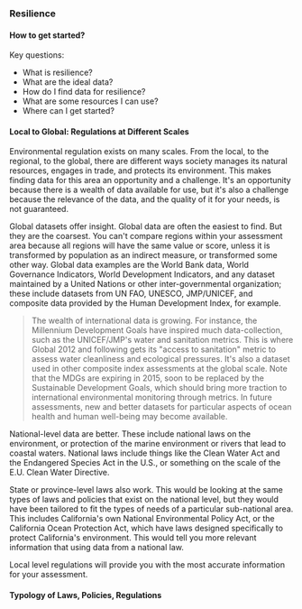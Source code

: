 ### Resilience

#### How to get started?

Key questions:
 * What is resilience?
 * What are the ideal data?
 * How do I find data for resilience?
 * What are some resources I can use?
 * Where can I get started?

#### Local to Global: Regulations at Different Scales

 Environmental regulation exists on many scales. From the local, to the regional, to the global, there are different ways society manages its natural resources, engages in trade, and protects its environment. This makes finding data for this area an opportunity and a challenge. It's an opportunity because there is a wealth of data available for use, but it's also a challenge because the relevance of the data, and the quality of it for your needs, is not guaranteed.

 Global datasets offer insight. Global data are often the easiest to find. But they are the coarsest. You can't compare regions within your assessment area because all regions will have the same value or score, unless it is transformed by population as an indirect measure, or transformed some other way. Global data examples are the World Bank data, World Governance Indicators, World Development Indicators, and any dataset maintained by a United Nations or other inter-governmental organization; these include datasets from UN FAO, UNESCO, JMP/UNICEF, and composite data provided by the Human Development Index, for example.

 > The wealth of international data is growing. For instance, the Millennium Development Goals have inspired much data-collection, such as the UNICEF/JMP's water and sanitation metrics. This is where Global 2012 and following gets its "access to sanitation" metric to assess water cleanliness and ecological pressures. It's also a dataset used in  other composite index assessments at the global scale. Note that the MDGs are expiring in 2015, soon to be replaced by the Sustainable Development Goals, which should bring more traction to international environmental monitoring through metrics. In future assessments, new and better datasets for particular aspects of ocean health and human well-being may become available.

 National-level data are better. These include national laws on the environment, or protection of the marine environment or rivers that lead to coastal waters. National laws include things like the Clean Water Act and the Endangered Species Act in the U.S., or something on the scale of the E.U. Clean Water Directive.

 State or province-level laws also work. This would be looking at the same types of laws and policies that exist on the national level, but they would have been tailored to fit the types of needs of a particular sub-national area. This includes California's own National Environmental Policy Act, or the California Ocean Protection Act, which have laws designed specifically to protect California's environment. This would tell you more relevant information that using data from a national law.

 Local level regulations will provide you with the most accurate information for your assessment.

#### Typology of Laws, Policies, Regulations

<!---See Courtney's Google Doc-->
